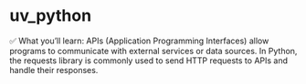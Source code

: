 # uv_python
✅ What you’ll learn:
APIs (Application Programming Interfaces) allow programs to communicate with external services or data sources.
In Python, the requests library is commonly used to send HTTP requests to APIs and handle their responses.
